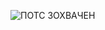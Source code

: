 ![ПОТС ЗОХВАЧЕН](http://20th.su/wp-content/uploads/2010/04/40075532_picture1.jpg "ПОТС ЗОХВАЧЕН АДИН АДИН")
